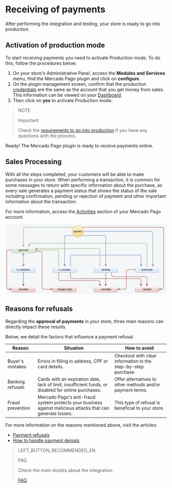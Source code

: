 # Receiving of payments
 
After performing the integration and testing, your store is ready to go into production.
 
## Activation of production mode
 
To start receiving payments you need to activate Production mode. To do this, follow the procedures below.
 
1. On your store's Administrative Panel, access the **Modules and Services** menu, find the Mercado Pago plugin and click on **configure**.
2. On the plugin management screen, confirm that the production [credentials](https://www.mercadopago[FAKER][URL][DOMAIN]/developers/en/guides/resources/credentials) are the same as the account that you get money from sales. This information can be viewed on your [Dashboard](https://www.mercadopago.com.br/developers/panel).
3. Then click on **yes** to activate Production mode.
 
> NOTE
>
> Important
>
> Check the [requirements to go into production](https://www.mercadopago[FAKER][URL][DOMAIN]/developers/en/guides/manage-account/account/go-live-requirements) if you have any questions with the process.
 
Ready! The Mercado Pago plugin is ready to receive payments online.
 
## Sales Processing
 
With all the steps completed, your customers will be able to make purchases in your store. When performing a transaction, it is common for some messages to return with specific information about the purchase, as every sale generates a payment status that shows the status of the sale including confirmation, pending or rejection of payment and other important information about the transaction.
 
For more information, access the [Activities](https://www.mercadopago[FAKER][URL][DOMAIN]/activities) section of your Mercado Pago account.
 
![Payment status](/images/prestashop/status_en.png)

## Reasons for refusals 

Regarding the **approval of payments** in your store, three main reasons can directly impact these results.  

Below, we detail the factors that influence a payment refusal.

| Reason | Situation | How to avoid |
|---|---|---|
| Buyer's mistakes | Errors in filling in address, CPF or card details. | Checkout with clear information in the step-by-step purchase. |
| Banking refusals | Cards with an expiration date, lack of limit, insufficient funds, or disabled for online purchases. | Offer alternatives to other methods and/or payment terms. |
| Fraud prevention | Mercado Pago's anti-fraud system protects your business against malicious attacks that can generate losses.| This type of refusal is beneficial to your store. |

For more information on the reasons mentioned above, visit the articles:

* [Payment refusals](https://conteudo.mercadopago.com.br/entenda-como-funcionam-as-recusas-de-aprovacao-de-pagamentos-no-mercado-pago) 
* [How to handle payment denials](https://conteudo.mercadopago.com.br/como-lidar-com-as-recusas-de-pagamento-do-cartao-de-credito-no-seu-e-commerce)

> LEFT_BUTTON_RECOMMENDED_EN
>
> FAQ
>
> Check the main doubts about the integration.
>
> [FAQ](https://www.mercadopago[FAKER][URL][DOMAIN]/developers/en/guides/plugins/prestashop/faq)